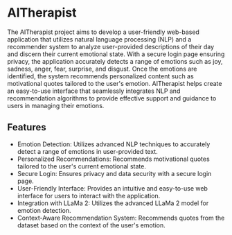 # AITherapist
The AITherapist project aims to develop a user-friendly web-based application that utilizes natural language processing (NLP) and a recommender system to analyze user-provided descriptions of their day and discern their current emotional state. With a secure login page ensuring privacy, the application accurately detects a range of emotions such as joy, sadness, anger, fear, surprise, and disgust. Once the emotions are identified, the system recommends personalized content such as motivational quotes tailored to the user's emotion. AITherapist helps create an easy-to-use interface that seamlessly integrates NLP and recommendation algorithms to provide effective support and guidance to users in managing their emotions.

## Features
- Emotion Detection: Utilizes advanced NLP techniques to accurately detect a range of emotions in user-provided text.
- Personalized Recommendations: Recommends motivational quotes tailored to the user's current emotional state.
- Secure Login: Ensures privacy and data security with a secure login page.
- User-Friendly Interface: Provides an intuitive and easy-to-use web interface for users to interact with the application.
- Integration with LLaMa 2: Utilizes the advanced LLaMa 2 model for emotion detection.
- Context-Aware Recommendation System: Recommends quotes from the dataset based on the context of the user's emotion.
